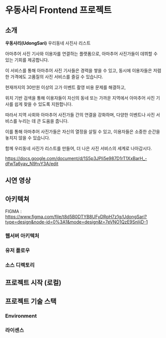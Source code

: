 # 우동사리 Frontend 프로젝트

## 소개
<b>우동사리(UdongSari)</b> 우리동네 사진사 리스트 <br/>

아마추어 사진 기사와 이용자를 연결하는 플랫폼으로, 아마추어 사진가들이 데뷔할 수 있는 기회를 제공합니다.

이 서비스를 통해 아마추어 사진 기사들은 경력을 쌓을 수 있고, 동시에 이용자들은 저렴한 가격에도 고품질의 사진 서비스를 즐길 수 있습니다.

현재까지의 30만원 이상의 고가 이벤트 촬영 비용 문제를 해결하고,

위치 기반 검색을 통해 이용자들이 자신의 동네 또는 가까운 지역에서 아마추어 사진 기사를 쉽게 찾을 수 있도록 지원합니다.

따라서 지역 사회와 아마추어 사진가들 간의 연결을 강화하며, 다양한 이벤트나 사진 서비스를 누리는 데 큰 도움을 줍니다.

이를 통해 아마추어 사진가들은 자신의 열정을 살릴 수 있고, 이용자들은 소중한 순간을 놓치지 않을 수 있습니다.

함께 우리동네 사진가 리스트를 만들어, 더 나은 사진 서비스의 세계로 나아갑시다.





https://docs.google.com/document/d/1S5p3JPIi5e987D1rT1XxBarH_-dfwTa6yav_N9hvY3A/edit

## 시연 영상

## 아키텍쳐
FIGMA : https://www.figma.com/file/t8d5B0DTYB8UFyDRpH7z1g/UdongSari?type=design&node-id=0%3A1&mode=design&t=7eVNO1QzE9SnlijD-1

### 웹서버 아키텍처

### 유저 플로우

### 소스 디렉토리

## 프로젝트 시작 (로컬)

## 프로젝트 기술 스택
### Environment

### 라이센스

